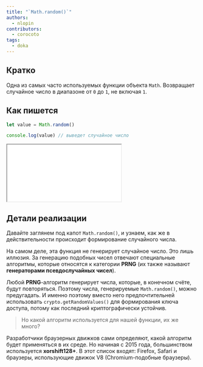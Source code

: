 ```yaml
---
title: "`Math.random()`"
authors:
  - nlopin
contributors:
  - corocoto
tags:
  - doka
---
```


## Кратко

Одна из самых часто используемых функции объекта `Math`. Возвращает случайное число в диапазоне от `0` до `1`, не включая `1`.

## Как пишется

```js
let value = Math.random()

console.log(value) // выведет случайное число
```

<iframe title="Название — Math.random() — Дока" src="demos/Lopinopulos-agoXBj/" height="150"></iframe>

## Детали реализации

Давайте заглянем под капот `Math.random()`, и узнаем, как же в действительности происходит формирование случайного числа.

На самом деле, эта функция не генерирует случайное число. Это лишь иллюзия. За генерацию подобных чисел отвечают специальные алгоритмы, которые относятся к категории **PRNG** (их также называют **генераторами псевдослучайных чисел**).

Любой **PRNG**-алгоритм генерирует числа, которые, в конечном счёте, будут повторяться.
Поэтому числа, генерируемые `Math.random()`, можно предугадать. И именно поэтому вместо него предпочтительней использовать `crypto.getRandomValues()` для формирования ключа доступа, потому как последний криптографически устойчив.

>Но какой алгоритм используется для нашей функции, их же много?

Разработчики браузерных движков сами определяют, какой алгоритм будет применяться в их среде. Но начиная с 2015 года, большинством используется **xorshift128+**. В этот список входят: Firefox, Safari и браузеры, использующие движок V8 (Chromium-подобные браузеры).
